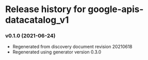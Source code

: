 # Release history for google-apis-datacatalog_v1

### v0.1.0 (2021-06-24)

* Regenerated from discovery document revision 20210618
* Regenerated using generator version 0.3.0

